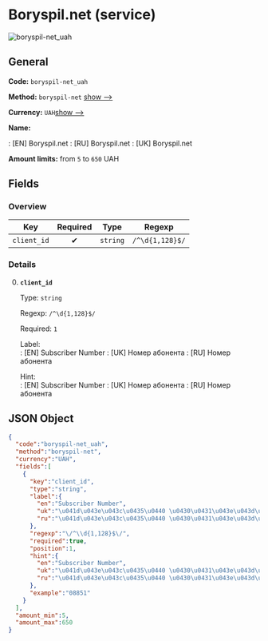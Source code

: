 
# Boryspil.net (service) 
![boryspil-net_uah](https://static.openfintech.io/payout_methods/boryspil-net_uah/logo.svg?w=400&c=v0.59.26#w24)  

## General 
 
**Code:** `boryspil-net_uah` 
 
**Method:** `boryspil-net` 
[show -->](#) 
 
**Currency:** `UAH`[show -->](#) 
 
**Name:** 
 
:	[EN] Boryspil.net 
:	[RU] Boryspil.net 
:	[UK] Boryspil.net 
 
**Amount limits:** from `5` to `650` UAH 

## Fields 

### Overview 

|Key|Required|Type|Regexp| 
|:---:|:---:|:---:|:---:| 
|`client_id`|✔|`string`|`/^\d{1,128}$/`| 
 

### Details 
 
0. **`client_id`** 
 
	Type: `string` 
 
	Regexp: `/^\d{1,128}$/` 
 
	Required: `1` 
 
	Label:  
	: [EN] Subscriber Number 
	: [UK] Номер абонента 
	: [RU] Номер абонента 
 
	Hint:  
	: [EN] Subscriber Number 
	: [UK] Номер абонента 
	: [RU] Номер абонента 
 

## JSON Object 

```json
{
  "code":"boryspil-net_uah",
  "method":"boryspil-net",
  "currency":"UAH",
  "fields":[
    {
      "key":"client_id",
      "type":"string",
      "label":{
        "en":"Subscriber Number",
        "uk":"\u041d\u043e\u043c\u0435\u0440 \u0430\u0431\u043e\u043d\u0435\u043d\u0442\u0430",
        "ru":"\u041d\u043e\u043c\u0435\u0440 \u0430\u0431\u043e\u043d\u0435\u043d\u0442\u0430"
      },
      "regexp":"\/^\\d{1,128}$\/",
      "required":true,
      "position":1,
      "hint":{
        "en":"Subscriber Number",
        "uk":"\u041d\u043e\u043c\u0435\u0440 \u0430\u0431\u043e\u043d\u0435\u043d\u0442\u0430",
        "ru":"\u041d\u043e\u043c\u0435\u0440 \u0430\u0431\u043e\u043d\u0435\u043d\u0442\u0430"
      },
      "example":"08851"
    }
  ],
  "amount_min":5,
  "amount_max":650
}
```  
